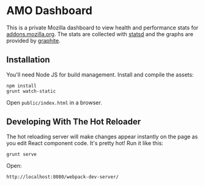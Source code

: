 # AMO Dashboard

This is a private Mozilla dashboard to view health and performance stats for
[addons.mozilla.org](http://addons.mozilla.org). The stats are collected with
[statsd](https://github.com/etsy/statsd) and the graphs are provided by
[graphite](https://graphite.readthedocs.org/en/latest/).

## Installation

You'll need Node JS for build management. Install and compile the assets:

    npm install
    grunt watch-static

Open `public/index.html` in a browser.

## Developing With The Hot Reloader

The hot reloading server will make changes appear instantly on the page as you
edit React component code. It's pretty hot! Run it like this:

    grunt serve

Open:

    http://localhost:8080/webpack-dev-server/
